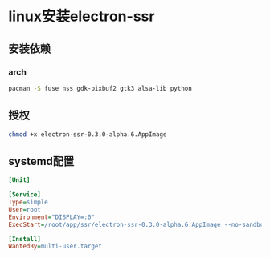 # linux安装electron-ssr

## 安装依赖

### arch

```sh
pacman -S fuse nss gdk-pixbuf2 gtk3 alsa-lib python
```

## 授权

```sh
chmod +x electron-ssr-0.3.0-alpha.6.AppImage
```

## systemd配置

```ini
[Unit]

[Service]
Type=simple
User=root
Environment="DISPLAY=:0"
ExecStart=/root/app/ssr/electron-ssr-0.3.0-alpha.6.AppImage --no-sandbox

[Install]
WantedBy=multi-user.target
```